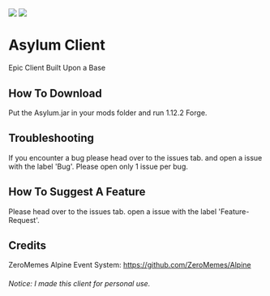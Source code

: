 <img valign="middle" src="https://img.shields.io/badge/Current Version-2.1-red.svg">
<img valign="middle" src="https://img.shields.io/badge/Client Made For-Personal Use-brightgreen.svg">

# Asylum Client
Epic Client Built Upon a Base 

## How To Download
Put the Asylum.jar in your mods folder and run 1.12.2 Forge.

## Troubleshooting
If you encounter a bug please head over to the issues tab.
and open a issue with the label 'Bug'.
Please open only 1 issue per bug.

## How To Suggest A Feature

Please head over to the issues tab.
open a issue with the label 'Feature-Request'. 



</details>

## Credits
ZeroMemes Alpine Event System: https://github.com/ZeroMemes/Alpine

###### Notice: I made this client for personal use.
